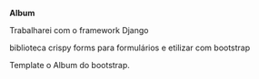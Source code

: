 **Album**

Trabalharei com o framework Django

biblioteca crispy forms para formulários e etilizar com bootstrap

Template
o Album do bootstrap.
